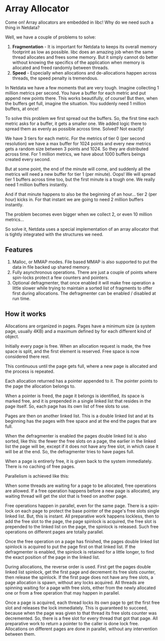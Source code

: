 <!--
title: "Array Allocator"
custom_edit_url: https://github.com/netdata/netdata/edit/master/libnetdata/aral/README.md
-->

# Array Allocator

Come on! Array allocators are embedded in libc! Why do we need such a thing in Netdata?

Well, we have a couple of problems to solve:

1. **Fragmentation** - It is important for Netdata to keeps its overall memory footprint as low as possible. libc does an amazing job when the same thread allocates and frees some memory. But it simply cannot do better without knowing the specifics of the application when memory is allocated and freed randomly between threads.
2. **Speed** - Especially when allocations and de-allocations happen across threads, the speed penalty is tremendous.

In Netdata we have a few moments that are very tough. Imagine collecting 1 million metrics per second. You have a buffer for each metric and put append new points there. This works beautifully, of course! But then, when the buffers get full, imagine the situation. You suddenly need 1 million buffers, at once!

To solve this problem we first spread out the buffers. So, the first time each metric asks for a buffer, it gets a smaller one. We added logic there to spread them as evenly as possible across time. Solved? Not exactly!

We have 3 tiers for each metric. For the metrics of tier 0 (per second resolution) we have a max buffer for 1024 points and every new metrics gets a random size between 3 points and 1024. So they are distributed across time. For 1 million metrics, we have about 1000 buffers beings created every second.

But at some point, the end of the minute will come, and suddenly all the metrics will need a new buffer for tier 1 (per minute). Oops! We will spread tier 1 buffers across time too, but the first minute is a tough one. We really need 1 million buffers instantly.

And if that minute happens to also be the beginning of an hour... tier 2 (per hour) kicks in. For that instant we are going to need 2 million buffers instantly.

The problem becomes even bigger when we collect 2, or even 10 million metrics...

So solve it, Netdata uses a special implementation of an array allocator that is tightly integrated with the structures we need.

## Features

1. Malloc, or MMAP modes. File based MMAP is also supported to put the data in file backed up shared memory.
2. Fully asynchronous operations. There are just a couple of points where spin-locks protect a few counters and pointers.
3. Optional defragmenter, that once enabled it will make free operation a little slower while trying to maintain a sorted list of fragments to offer first during allocations. The defragmenter can be enabled / disabled at run time.

## How it works

Allocations are organized in pages. Pages have a minimum size (a system page, usually 4KB) and a maximum defined by for each different kind of object.

Initially every page is free. When an allocation request is made, the free space is split, and the first element is reserved. Free space is now considered there rest.

This continuous until the page gets full, where a new page is allocated and the process is repeated.

Each allocation returned has a pointer appended to it. The pointer points to the page the allocation belongs to.

When a pointer is freed, the page it belongs is identified, its space is marked free, and it is prepended in a single linked list that resides in the page itself. So, each page has its own list of free slots to use.

Pages are then on another linked list. This is a double linked list and at its beginning has the pages with free space and at the end the pages that are full. 

When the defragmenter is enabled the pages double linked list is also sorted, like this: the fewer the free slots on a page, the earlier in the linked list the page will be, except if it does not have any free slot, in which case it will be at the end. So, the defragmenter tries to have pages full.

When a page is entirerly free, it is given back to the system immediately. There is no caching of free pages.


Parallelism is achieved like this:

When some threads are waiting for a page to be allocated, free operations are allowed. If a free operation happens before a new page is allocated, any waiting thread will get the slot that is freed on another page.

Free operations happen in parallel, even for the same page. There is a spin-lock on each page to protect the base pointer of the page's free slots single linked list. But, this is instant. All preparative work happens lockless, then to add the free slot to the page, the page spinlock is acquired, the free slot is prepended to the linked list on the page, the spinlock is released. Such free operations on different pages are totally parallel.

Once the free operation on a page has finished, the pages double linked list spinlock is acquired to put the page first on that linked list. If the defragmenter is enabled, the spinlock is retained for a little longer, to find the exact position of the page in the linked list.

During allocations, the reverse order is used. First get the pages double linked list spinlock, get the first page and decrement its free slots counter, then release the spinlock. If the first page does not have any free slots, a page allocation is spawn, without any locks acquired. All threads are spinning waiting for a page with free slots, either from the newly allocated one or from a free operation that may happen in parallel.

Once a page is acquired, each thread locks its own page to get the first free slot and releases the lock immediately. This is guaranteed to succeed, because when the page was given to that thread its free slots counter was decremented. So, there is a free slot for every thread that got that page. All preparative work to return a pointer to the caller is done lock free. Allocations on different pages are done in parallel, without any intervention between them.



